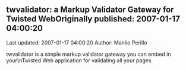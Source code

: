 ## twvalidator: a Markup Validator Gateway for Twisted WebOriginally published: 2007-01-17 04:00:20 
Last updated: 2007-01-17 04:00:20 
Author: Manlio Perillo 
 
twvalidator is a simple markup validator gateway you can embed in your\nTwisted Web application for validating all your pages.